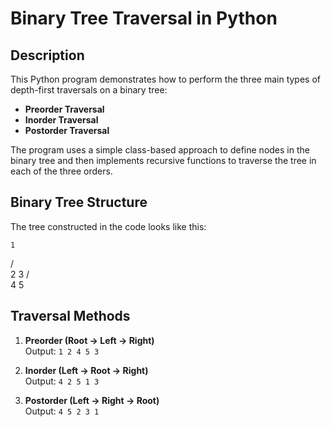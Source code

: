 # Binary Tree Traversal in Python

## Description

This Python program demonstrates how to perform the three main types of depth-first traversals on a binary tree:

- **Preorder Traversal**
- **Inorder Traversal**
- **Postorder Traversal**

The program uses a simple class-based approach to define nodes in the binary tree and then implements recursive functions to traverse the tree in each of the three orders.

## Binary Tree Structure

The tree constructed in the code looks like this:

    1
   / \
  2   3
 / \
4   5

## Traversal Methods

1. **Preorder (Root → Left → Right)**  
   Output: `1 2 4 5 3`

2. **Inorder (Left → Root → Right)**  
   Output: `4 2 5 1 3`

3. **Postorder (Left → Right → Root)**  
   Output: `4 5 2 3 1`